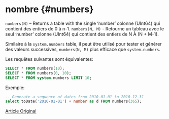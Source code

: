 # nombre {#numbers}

`numbers(N)` – Returns a table with the single ‘number’ colonne (UInt64) qui contient des entiers de 0 à n-1.
`numbers(N, M)` - Retourne un tableau avec le seul ‘number’ colonne (UInt64) qui contient des entiers de N À (N + M-1).

Similaire à la `system.numbers` table, il peut être utilisé pour tester et générer des valeurs successives, `numbers(N, M)` plus efficace que `system.numbers`.

Les requêtes suivantes sont équivalentes:

``` sql
SELECT * FROM numbers(10);
SELECT * FROM numbers(0, 10);
SELECT * FROM system.numbers LIMIT 10;
```

Exemple:

``` sql
-- Generate a sequence of dates from 2010-01-01 to 2010-12-31
select toDate('2010-01-01') + number as d FROM numbers(365);
```

[Article Original](https://clickhouse.tech/docs/en/query_language/table_functions/numbers/) <!--hide-->
